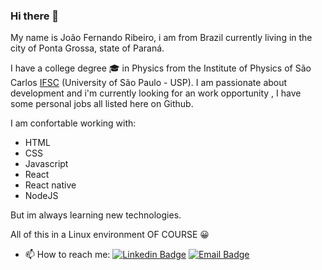 ### Hi there 👋

My name is João Fernando Ribeiro, i am from Brazil currently living in the city of Ponta Grossa, state of Paraná.  

I have a college degree 🎓 in Physics from the Institute of Physics of São Carlos [IFSC](https://www2.ifsc.usp.br/portal-ifsc/ "IFSC") (University of São Paulo - USP). I am passionate about development and  i'm currently looking for an work opportunity , I have some personal jobs all listed here on Github.

I am confortable working with:
* HTML
* CSS 
* Javascript 
* React 
* React native 
* NodeJS

But im always learning new technologies. 

All of this in a Linux environment OF COURSE 😀 

- 📫 How to reach me:  [![Linkedin Badge](https://img.shields.io/badge/-LinkedIn-blue?style=flat-square&logo=Linkedin&logoColor=white&link=https://www.linkedin.com/in/joaofernandorib)](https://www.linkedin.com/in/joaofernandorib)  [![Email Badge](https://img.shields.io/badge/alumni.usp-contact_me-blueviolet?link=mailto:joao.amorim@alumni.usp.br?style=flat&logo=appveyo)](mailto:joao.amorim@alumni.usp.br)
